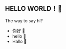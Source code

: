 ## HELLO WORLD！👋

The way to say hi?

<ul>
<li>你好  🍬</li>
<li>hello  🍭</li>
<li>Hallo  🦄</li>
</ul>
